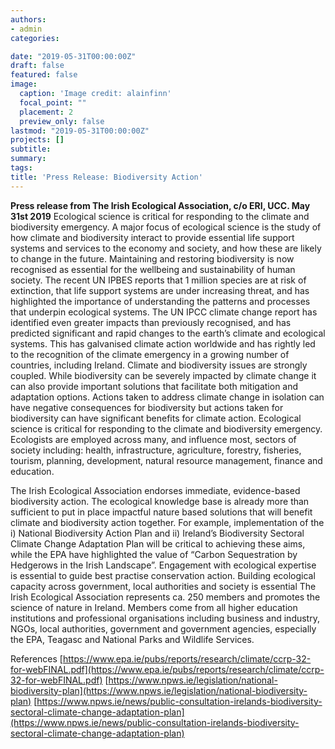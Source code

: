 ```yaml
---
authors:
- admin
categories:

date: "2019-05-31T00:00:00Z"
draft: false
featured: false
image:
  caption: 'Image credit: alainfinn'
  focal_point: ""
  placement: 2
  preview_only: false
lastmod: "2019-05-31T00:00:00Z"
projects: []
subtitle: 
summary: 
tags:
title: 'Press Release: Biodiversity Action'
---
```


**Press release from The Irish Ecological Association, c/o ERI, UCC. May 31st 2019**
Ecological science is critical for responding to the climate and biodiversity emergency.
A major focus of ecological science is the study of how climate and biodiversity interact to provide essential life support systems and services to the economy and society, and how these are likely to change in the future.
Maintaining and restoring biodiversity is now recognised as essential for the wellbeing and sustainability of human society. The recent UN IPBES reports that 1 million species are at risk of extinction, that life support systems are under increasing threat, and has highlighted the importance of understanding the patterns and processes that underpin ecological systems. 
The UN IPCC climate change report has identified even greater impacts than previously recognised, and has predicted significant and rapid changes to the earth’s climate and ecological systems. This has galvanised climate action worldwide and has rightly led to the recognition of the climate emergency in a growing number of countries, including Ireland. 
Climate and biodiversity issues are strongly coupled. While biodiversity can be severely impacted by climate change it can also provide important solutions that facilitate both mitigation and adaptation options. Actions taken to address climate change in isolation can have negative consequences for biodiversity but actions taken for biodiversity can have significant benefits for climate action. 
Ecological science is critical for responding to the climate and biodiversity emergency. Ecologists are employed across many, and influence most, sectors of society including: health, infrastructure, agriculture, forestry, fisheries, tourism, planning, development, natural resource management, finance and education.

The Irish Ecological Association endorses immediate, evidence-based biodiversity action. The ecological knowledge base is already more than sufficient to put in place impactful nature based solutions that will benefit climate and biodiversity action together. For example, implementation of the i) National Biodiversity Action Plan and ii) Ireland’s Biodiversity Sectoral Climate Change Adaptation Plan will be critical to achieving these aims, while the EPA have highlighted the value of “Carbon Sequestration by Hedgerows in the Irish Landscape”.
Engagement with ecological expertise is essential to guide best practise conservation action. Building ecological capacity across government, local authorities and society is essential
The Irish Ecological Association represents ca. 250 members and promotes the science of nature in Ireland. Members come from all higher education institutions and professional organisations including business and industry, NGOs, local authorities, government and government agencies, especially the EPA, Teagasc and National Parks and Wildlife Services.

References
[https://www.epa.ie/pubs/reports/research/climate/ccrp-32-for-webFINAL.pdf](https://www.epa.ie/pubs/reports/research/climate/ccrp-32-for-webFINAL.pdf)
[https://www.npws.ie/legislation/national-biodiversity-plan](https://www.npws.ie/legislation/national-biodiversity-plan)
[https://www.npws.ie/news/public-consultation-irelands-biodiversity-sectoral-climate-change-adaptation-plan](https://www.npws.ie/news/public-consultation-irelands-biodiversity-sectoral-climate-change-adaptation-plan)
